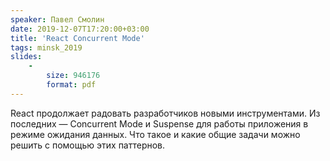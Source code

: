 ```yaml
---
speaker: Павел Смолин
date: 2019-12-07T17:20:00+03:00
title: 'React Concurrent Mode'
tags: minsk_2019
slides:
    -
        size: 946176
        format: pdf
---
```


React продолжает радовать разработчиков новыми инструментами. Из последних —
Concurrent Mode и Suspense для работы приложения в режиме ожидания данных.
Что такое и какие общие задачи можно решить с помощью этих паттернов.
